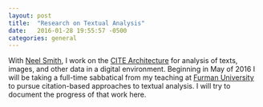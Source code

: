 ```yaml
---
layout: post
title:  "Research on Textual Analysis"
date:   2016-01-28 19:55:57 -0500
categories: general
---
```


With [Neel Smith](http://neelsmith.github.io), I work on the [CITE Architecture](http://cite-architecture.github.io) for analysis of texts, images, and other data in a digital environment. Beginning in May of 2016 I will be taking a full-time sabbatical from my teaching at [Furman University](http://www.furman.edu) to pursue citation-based approaches to textual analysis. I will try to document the progress of that work here.
